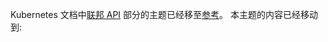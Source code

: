 <!-- 
The topics in the [Federation API](/docs/federation/api-reference/) section of the Kubernetes docs
are being moved to the [Reference](/docs/reference/) section. The content in this topic has moved to:
-->

Kubernetes 文档中[联邦 API](/docs/federation/api-reference/) 部分的主题已经移至[参考](/docs/reference/)。
本主题的内容已经移动到:
